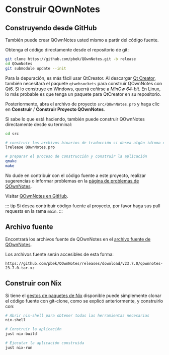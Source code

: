 # Construir QOwnNotes

## Construyendo desde GitHub

También puede crear QOwnNotes usted mismo a partir del código fuente.

Obtenga el código directamente desde el repositorio de git:

```bash
git clone https://github.com/pbek/QOwnNotes.git -b release
cd QOwnNotes
git submodule update --init
```

Para la depuración, es más fácil usar QtCreator. Al descargar [Qt Creator](https://www.qt.io/download-qt-installer-oss), también necesitará el paquete `qtwebsockets` para construir QOwnNotes con Qt6. Si lo construye en Windows, querrá ceñirse a *MinGw 64-bit*. En Linux, lo más probable es que tenga un paquete para QtCreator en su repositorio.

Posteriormente, abra el archivo de proyecto `src/QOwnNotes.pro` y haga clic en **Construir** / **Construir Proyecto QOwnNotes**.

Si sabe lo que está haciendo, también puede construir QOwnNotes directamente desde su terminal:

```bash
cd src

# construir los archivos binarios de traducción si desea algún idioma distinto al inglés
lrelease QOwnNotes.pro

# preparar el proceso de construcción y construir la aplicación
qmake
make
```

No dude en contribuir con el código fuente a este proyecto, realizar sugerencias o informar problemas en la [página de problemas de QOwnNotes](https://github.com/pbek/QOwnNotes/issues).

Visitar [QOwnNotes en GitHub](https://github.com/pbek/QOwnNotes).

::: tip
Si desea contribuir código fuente al proyecto, por favor haga sus pull requests en la rama `main`.
:::

## Archivo fuente

Encontrará los archivos fuente de QOwnNotes en el [archivo fuente de QOwnNotes](https://github.com/pbek/QOwnNotes/releases).

Los archivos fuente serán accesibles de esta forma:

`https://github.com/pbek/QOwnNotes/releases/download/v23.7.0/qownnotes-23.7.0.tar.xz`

## Construir con Nix

Si tiene el [gestos de paquetes de Nix](https://nixos.org/download/) disponible puede simplemente clonar el código fuente con git-clone, como se explicó anteriormente, y construirlo con:

```bash
# Abrir nix-shell para obtener todas las herramientas necesarias
nix-shell

# Construir la aplicación
just nix-build

# Ejecutar la aplicación construida
just nix-run
```
